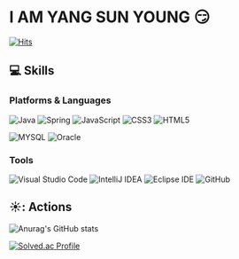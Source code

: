 
# I AM     YANG SUN YOUNG :smirk:


[![Hits](https://hits.seeyoufarm.com/api/count/incr/badge.svg?url=https%3A%2F%2Fgithub.com%2Fsunyoung-yang&count_bg=%2389E998&title_bg=%237F7BE9&icon=&icon_color=%23E7E7E7&title=hits&edge_flat=false)](https://hits.seeyoufarm.com)

## :computer: Skills
### Platforms & Languages
![Java](https://img.shields.io/badge/Java-007396.svg?&style=for-the-badge&logo=Java&logoColor=white)
![Spring](https://img.shields.io/badge/Spring-6DB33F.svg?&style=for-the-badge&logo=Spring&logoColor=white)
![JavaScript](https://img.shields.io/badge/JavaScript-F7DF1E.svg?&style=for-the-badge&logo=JavaScript&logoColor=white)
![CSS3](https://img.shields.io/badge/CSS3-1572B6.svg?&style=for-the-badge&logo=CSS3&logoColor=white)
![HTML5](https://img.shields.io/badge/HTML5-E34F26.svg?&style=for-the-badge&logo=HTML5&logoColor=white)

![MYSQL](https://img.shields.io/badge/MYSQL-4479A1.svg?&style=for-the-badge&logo=MYSQL&logoColor=white)
![Oracle](https://img.shields.io/badge/Oracle-F80000.svg?&style=for-the-badge&logo=Oracle&logoColor=white)
### Tools

![Visual Studio Code](https://img.shields.io/badge/Visual%20Studio%20Code-007396.svg?&style=for-the-badge&logo=Visual%20Studio%20Code&logoColor=white)
![IntelliJ IDEA](https://img.shields.io/badge/IntelliJ%20IDEA-000000.svg?&style=for-the-badge&logo=IntelliJ%20IDEA&logoColor=white)
![Eclipse IDE](https://img.shields.io/badge/Eclipse%20IDE-2C2255.svg?&style=for-the-badge&logo=Eclipse%20IDE&logoColor=white)
![GitHub](https://img.shields.io/badge/Git-181717.svg?&style=for-the-badge&logo=GitHub&logoColor=white)

## ☀️: Actions
![Anurag's GitHub stats](https://github-readme-stats.vercel.app/api?username=sunyoung-yang&show_icons=true&theme=merko)

[![Solved.ac Profile](http://mazassumnida.wtf/api/v2/generate_badge?boj=yangsun6750)](https://solved.ac/yangsun6750/)
